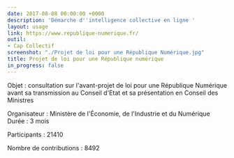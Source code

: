 ```yaml
---
date: 2017-08-08 00:00:00 +0000
description: 'Démarche d''intelligence collective en ligne '
layout: usage
link: https://www.republique-numerique.fr/
outil:
- Cap Collectif
screenshot: "./Projet de loi pour une République Numérique.jpg"
title: Projet de loi pour une République numérique
in_progress: false
---
```



Objet : consultation sur l'avant-projet de loi pour une République Numérique avant sa transmission au Conseil d'Etat et sa présentation en Conseil des Ministres

Organisateur : Ministère de l'Économie, de l'Industrie et du Numérique Durée : 3 mois

Participants : 21410

Nombre de contributions : 8492